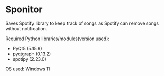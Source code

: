 # Sponitor
Saves Spotify library to keep track of songs as Spotify can remove songs without notification.

Required  Python libraries/modules(version used):
  - PyQt5 (5.15.9)
  - pyqtgraph (0.13.2)
  - spotipy (2.23.0)

OS used: Windows 11
